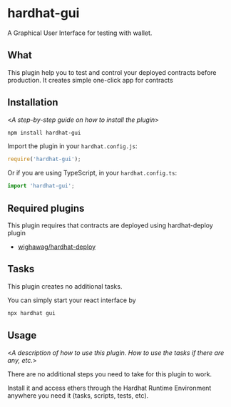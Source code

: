 # hardhat-gui

A Graphical User Interface for testing with wallet.

## What

This plugin help you to test and control your deployed contracts before production.
It creates simple one-click app for contracts

## Installation

<_A step-by-step guide on how to install the plugin_>

```bash
npm install hardhat-gui
```

Import the plugin in your `hardhat.config.js`:

```js
require('hardhat-gui');
```

Or if you are using TypeScript, in your `hardhat.config.ts`:

```ts
import 'hardhat-gui';
```

## Required plugins

This plugin requires that contracts are deployed using hardhat-deploy plugin

-   [wighawag/hardhat-deploy](https://github.com/wighawag/hardhat-deploy.git)

## Tasks

This plugin creates no additional tasks.

You can simply start your react interface by

```bash
npx hardhat gui
```

## Usage

<_A description of how to use this plugin. How to use the tasks if there are any, etc._>

There are no additional steps you need to take for this plugin to work.

Install it and access ethers through the Hardhat Runtime Environment anywhere
you need it (tasks, scripts, tests, etc).
